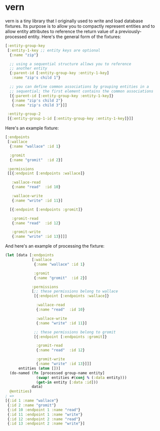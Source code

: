 # vern

vern is a tiny library that I originally used to write and load
database fixtures. Its purpose is to allow you to compactly represent
entities and to allow entity attributes to reference the return value
of a previously-processed entity. Here's the general form of the
fixtures:

```clojure
[:entity-group-key
 [:entity-1-key ;; entity keys are optional
  {:name "zip"}

  ;; using a sequential structure allows you to reference
  ;; another entity
  {:parent-id [:entity-group-key :entity-1-key]
   :name "zip's child 1"}

  ;; you can define common associations by grouping entities in a
  ;; sequential; the first element contains the common associations
  [{:parent-id [:entity-group-key :entity-1-key]}
   {:name "zip's child 2"}
   {:name "zip's child 3"}]]

 :entity-group-2
 [{:entity-group-1-id [:entity-group-key :entity-1-key]}]]
```

Here's an example fixture:

```clojure
[:endpoints
 [:wallace
  {:name "wallace" :id 1}

  :gromit
  {:name "gromit"  :id 2}]

 :permissions
 [[{:endpoint [:endpoints :wallace]}

   :wallace-read
   {:name "read"  :id 10}

   :wallace-write
   {:name "write" :id 11}]

  [{:endpoint [:endpoints :gromit]}

   :gromit-read
   {:name "read"  :id 12}

   :gromit-write
   {:name "write" :id 13}]]]
```

And here's an example of processing the fixture:

```clojure
(let [data [:endpoints
            [:wallace
             {:name "wallace" :id 1}

             :gromit
             {:name "gromit"  :id 2}]

            :permissions
            [;; these permissions belong to wallace
             [{:endpoint [:endpoints :wallace]}

              :wallace-read
              {:name "read"  :id 10}

              :wallace-write
              {:name "write" :id 11}]

             ;; these permissions belong to gromit
             [{:endpoint [:endpoints :gromit]}

              :gromit-read
              {:name "read"  :id 12}

              :gromit-write
              {:name "write" :id 13}]]]
      entities (atom [])]
  (do-named (fn [processed group-name entity]
              (swap! entities #(conj % (:data entity)))
              (get-in entity [:data :id]))
            data)
  @entities)
; =>
[{:id 1 :name "wallace"}
 {:id 2 :name "gromit"}
 {:id 10 :endpoint 1 :name "read"}
 {:id 11 :endpoint 1 :name "write"}
 {:id 12 :endpoint 2 :name "read"}
 {:id 13 :endpoint 2 :name "write"}]
```
